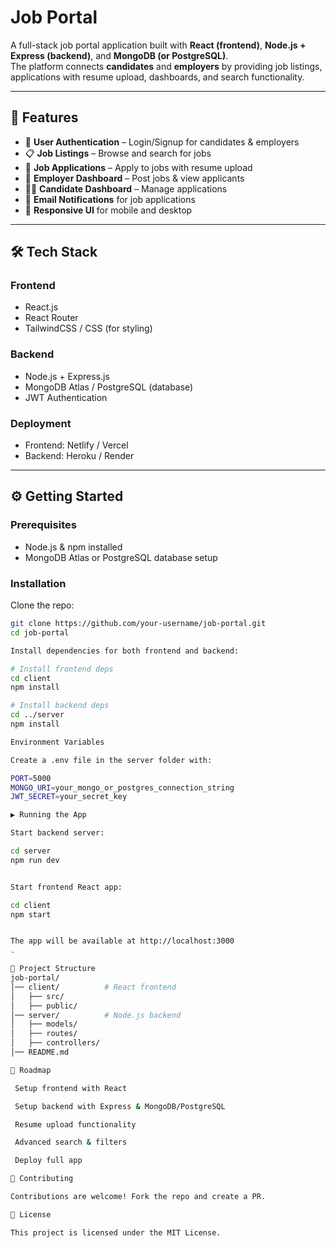 # Job Portal

A full-stack job portal application built with **React (frontend)**, **Node.js + Express (backend)**, and **MongoDB (or PostgreSQL)**.  
The platform connects **candidates** and **employers** by providing job listings, applications with resume upload, dashboards, and search functionality.

---

## 🚀 Features

- 👤 **User Authentication** – Login/Signup for candidates & employers  
- 📋 **Job Listings** – Browse and search for jobs  
- 📝 **Job Applications** – Apply to jobs with resume upload  
- 💼 **Employer Dashboard** – Post jobs & view applicants  
- 👨‍💻 **Candidate Dashboard** – Manage applications  
- 📧 **Email Notifications** for job applications  
- 📱 **Responsive UI** for mobile and desktop  

---

## 🛠️ Tech Stack

### Frontend
- React.js  
- React Router  
- TailwindCSS / CSS (for styling)  

### Backend
- Node.js + Express.js  
- MongoDB Atlas / PostgreSQL (database)  
- JWT Authentication  

### Deployment
- Frontend: Netlify / Vercel  
- Backend: Heroku / Render  

---

## ⚙️ Getting Started

### Prerequisites
- Node.js & npm installed  
- MongoDB Atlas or PostgreSQL database setup  

### Installation

Clone the repo:

```bash
git clone https://github.com/your-username/job-portal.git
cd job-portal

Install dependencies for both frontend and backend:

# Install frontend deps
cd client
npm install

# Install backend deps
cd ../server
npm install

Environment Variables

Create a .env file in the server folder with:

PORT=5000
MONGO_URI=your_mongo_or_postgres_connection_string
JWT_SECRET=your_secret_key

▶️ Running the App

Start backend server:

cd server
npm run dev


Start frontend React app:

cd client
npm start


The app will be available at http://localhost:3000
.

📂 Project Structure
job-portal/
│── client/          # React frontend
│   ├── src/
│   ├── public/
│── server/          # Node.js backend
│   ├── models/
│   ├── routes/
│   ├── controllers/
│── README.md

📌 Roadmap

 Setup frontend with React

 Setup backend with Express & MongoDB/PostgreSQL

 Resume upload functionality

 Advanced search & filters

 Deploy full app

🤝 Contributing

Contributions are welcome! Fork the repo and create a PR.

📜 License

This project is licensed under the MIT License.